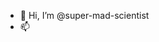 - 👋 Hi, I’m @super-mad-scientist
- 📫 

<!---
super-mad-scientist/super-mad-scientist is a ✨ special ✨ repository because its `README.md` (this file) appears on your GitHub profile.
You can click the Preview link to take a look at your changes.
--->
